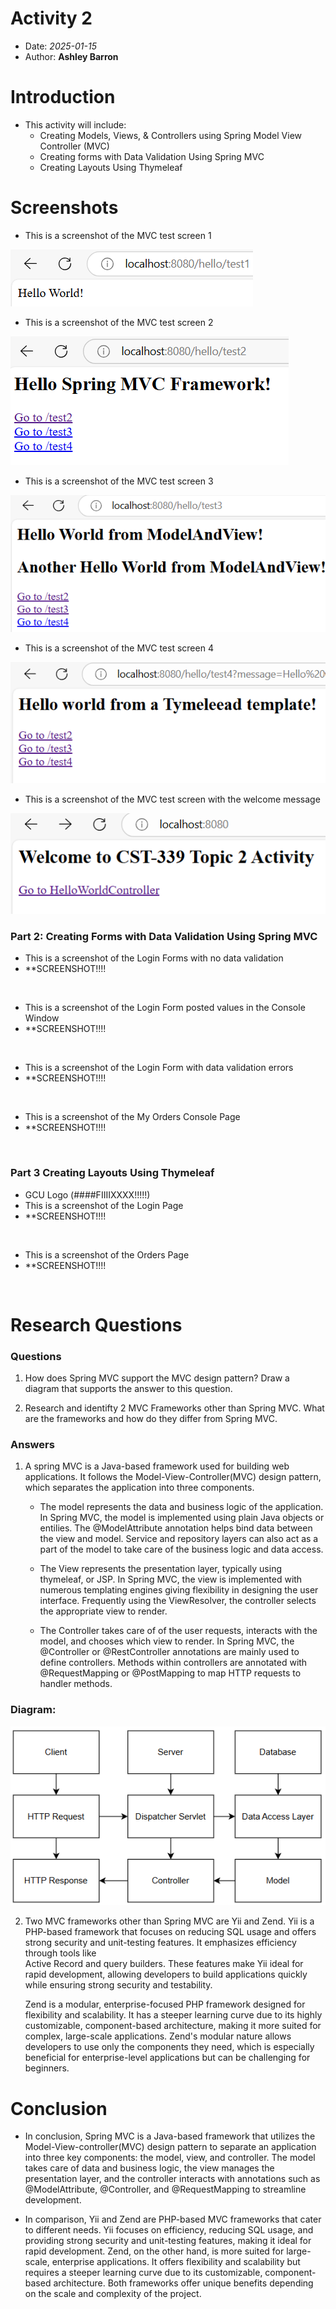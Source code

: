 # Activity 2

- Date: *2025-01-15*
- Author: **Ashley Barron**

# Introduction
- This activity will include: 
     - Creating Models, Views, & Controllers using Spring Model View Controller (MVC)
     - Creating forms with Data Validation Using Spring MVC
     - Creating Layouts Using Thymeleaf

# Screenshots

- This is a screenshot of the MVC test screen 1

![Screen1](test1.png)
<br>

- This is a screenshot of the MVC test screen 2

![Screen2](test2.png)
<br>

- This is a screenshot of the MVC test screen 3

![Screen3](test3.png)
<br>

- This is a screenshot of the MVC test screen 4

![Screen4](test4.png)
<br>

- This is a screenshot of the MVC test screen with the welcome message

![RouteController](controllerroutes.png)
<br>

### Part 2: Creating Forms with Data Validation Using Spring MVC

- This is a screenshot of the Login Forms with no data validation
- **SCREENSHOT!!!!
<br>

- This is a screenshot of the Login Form posted values in the Console Window
- **SCREENSHOT!!!!
<br>

- This is a screenshot of the Login Form with data validation errors
- **SCREENSHOT!!!!
<br>

- This is a screenshot of the My Orders Console Page
- **SCREENSHOT!!!!
<br>

### Part 3 Creating Layouts Using Thymeleaf

- GCU Logo (####FIIIIXXXX!!!!!)
- This is a screenshot of the Login Page
- **SCREENSHOT!!!!
<br>

- This is a screenshot of the Orders Page
- **SCREENSHOT!!!!
<br>



# Research Questions
### Questions 
1. How does Spring MVC support the MVC design pattern? 
Draw a diagram that supports the answer to this question.

2. Research and identifty 2 MVC Frameworks other than Spring 
MVC. What are the frameworks and how do they differ from 
Spring MVC. 


### Answers
1. A spring MVC is a Java-based framework used for building web applications.
It follows the Model-View-Controller(MVC) design pattern, which separates the 
application into three components. 
    - The model represents the data and business logic of the application. 
    In Spring MVC, the model is implemented using plain Java objects or entilies.
    The @ModelAttribute annotation helps bind data between the view and model.
    Service and repository layers can also act as a part of the model to take care
    of the business logic and data access. 

    - The View represents the presentation layer, typically using thymeleaf, or JSP.
    In Spring MVC, the view is implemented with numerous templating engines giving 
    flexibility in designing the user interface. Frequently using the ViewResolver, 
    the controller selects the appropriate view to render. 

    - The Controller takes care of of the user requests, interacts with the model,
     and chooses which view to render. 
     In Spring MVC, the @Controller or @RestController annotations are mainly used 
     to define controllers. Methods within controllers are annotated with @RequestMapping
      or @PostMapping to map HTTP requests to handler methods. 

### Diagram:
![Diagram](diagram.png)

2. Two MVC frameworks other than Spring MVC are Yii and Zend. 
    Yii is a PHP-based framework that focuses on reducing SQL usage and offers strong security 
    and unit-testing features. It emphasizes efficiency  through tools like  
    Active Record and query builders. These features make Yii ideal for rapid development, 
    allowing developers to build applications quickly while ensuring strong security and testability.     
     
    Zend is a modular, enterprise-focused PHP framework designed for flexibility 
    and scalability. It has a steeper learning curve due to its highly customizable, 
    component-based architecture, making it more suited for complex, large-scale 
    applications. Zend's modular nature allows developers to use only the components 
    they need, which is especially beneficial for enterprise-level applications but 
    can be challenging for beginners.


# Conclusion
- In conclusion, Spring MVC is a Java-based framework that utilizes the Model-View-controller(MVC) 
design pattern to separate an application into three key components: the model, view, and controller.
The model takes care of data and business logic, the view manages the presentation layer, and the controller 
interacts with annotations such as @ModelAttribute, @Controller, and @RequestMapping to streamline development. 

- In comparison, Yii and Zend are PHP-based MVC frameworks that cater to different needs. Yii focuses on 
efficiency, reducing SQL usage, and providing strong security and unit-testing features, making it ideal for 
rapid development. Zend, on the other hand, is more suited for large-scale, enterprise applications. 
It offers flexibility and scalability but requires a steeper learning curve due to its customizable, 
component-based architecture. Both frameworks offer unique benefits depending on the scale and 
complexity of the project. 